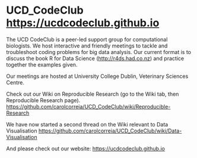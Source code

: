 # UCD_CodeClub https://ucdcodeclub.github.io
The UCD CodeClub is a peer-led support group for computational biologists. We host interactive and friendly meetings to tackle and troubleshoot coding problems for big data analysis. Our current format is to discuss the book R for Data Science (http://r4ds.had.co.nz) and practice together the examples given.

Our meetings are hosted at University College Dublin, Veterinary Sciences Centre.

Check out our Wiki on Reproducible Research (go to the Wiki tab, then Reproducible Research page).
https://github.com/carolcorreia/UCD_CodeClub/wiki/Reproducible-Research

We have now started a second thread on the Wiki relevant to Data Visualisation 
https://github.com/carolcorreia/UCD_CodeClub/wiki/Data-Visualisation

And please check out our website: https://ucdcodeclub.github.io
